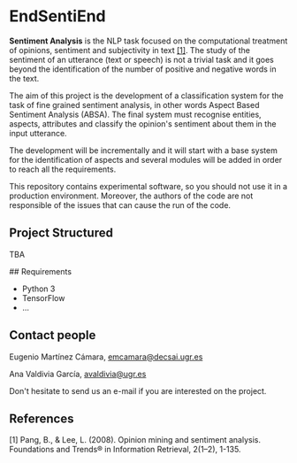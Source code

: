 
# EndSentiEnd

__Sentiment Analysis__ is the NLP task focused on the computational treatment
of opinions, sentiment and subjectivity in text [[1]](#ref_pang_lee_2008). The study 
of the sentiment of an utterance (text or speech) is not a trivial task and it
goes beyond the identification of the number of positive and negative words in the text.

The aim of this project is the development of a classification system for the
task of fine grained sentiment analysis, in other words Aspect Based Sentiment
Analysis (ABSA). The final system must recognise entities, aspects, attributes and
classify the opinion's sentiment about them in the input utterance.

The development will be incrementally and it will start with a base system for
the identification of aspects and several modules will be added in order to
reach all the requirements.

This repository contains experimental software, so you should not use it in a
production environment. Moreover, the authors of the code are not responsible
of the issues that can cause the run of the code. 

 ## Project Structured

TBA

## Requirements


*   Python 3
*   TensorFlow
*	...

## Contact people

Eugenio Martínez Cámara, emcamara@decsai.ugr.es

Ana Valdivia García, avaldivia@ugr.es

Don't hesitate to send us an e-mail if you are interested on the project.

## References

<a id="ref_pang_lee_2008">[1]</a> Pang, B., & Lee, L. (2008). Opinion mining and sentiment analysis. Foundations and Trends® in Information Retrieval, 2(1–2), 1-135.
